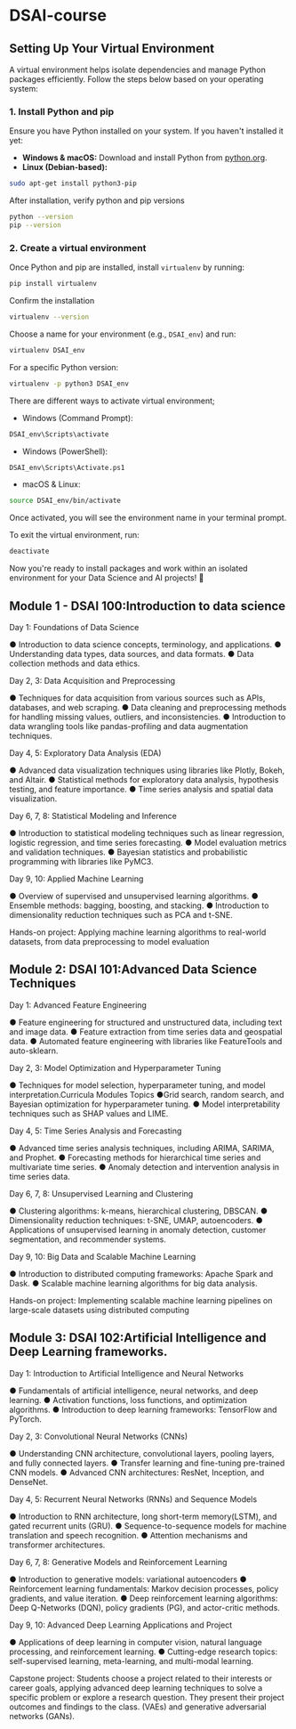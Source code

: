 # DSAI-course
## Setting Up Your Virtual Environment  

A virtual environment helps isolate dependencies and manage Python packages efficiently. Follow the steps below based on your operating system:  

### 1. Install Python and pip  
Ensure you have Python installed on your system. If you haven't installed it yet:  

- **Windows & macOS:** Download and install Python from [python.org](https://www.python.org/downloads/).  
- **Linux (Debian-based):**  
```bash
sudo apt-get install python3-pip
```

After installation, verify python and pip versions
```bash
python --version
pip --version
```

### 2. Create a virtual environment

Once Python and pip are installed, install `virtualenv` by running:
```bash
pip install virtualenv
```

Confirm the installation 
```bash
virtualenv --version
```

Choose a name for your environment (e.g., `DSAI_env`) and run:
```bash
virtualenv DSAI_env
```

For a specific Python version:
```bash
virtualenv -p python3 DSAI_env
```

There are different ways to activate virtual environment;

- Windows (Command Prompt):
```bash
DSAI_env\Scripts\activate
```

- Windows (PowerShell):
```bash
DSAI_env\Scripts\Activate.ps1
```

- macOS & Linux:
```bash
source DSAI_env/bin/activate
```

Once activated, you will see the environment name in your terminal prompt.

To exit the virtual environment, run:
```bash
deactivate
```

Now you're ready to install packages and work within an isolated environment for your Data Science and AI projects! 🚀

## Module 1 - DSAI 100:Introduction to data science
Day 1: Foundations of Data Science

● Introduction to data science concepts, terminology, and applications.
● Understanding data types, data sources, and data formats.
● Data collection methods and data ethics.

Day 2, 3: Data Acquisition and Preprocessing

● Techniques for data acquisition from various sources such as APIs, databases, and web scraping.
● Data cleaning and preprocessing methods for handling missing values, outliers, and inconsistencies.
● Introduction to data wrangling tools like pandas-profiling and data augmentation techniques.

Day 4, 5: Exploratory Data Analysis (EDA)

● Advanced data visualization techniques using libraries like Plotly, Bokeh, and Altair.
● Statistical methods for exploratory data analysis, hypothesis testing, and feature importance.
● Time series analysis and spatial data visualization.

Day 6, 7, 8: Statistical Modeling and Inference

● Introduction to statistical modeling techniques such as linear regression, logistic regression, and time series forecasting.
● Model evaluation metrics and validation techniques.
● Bayesian statistics and probabilistic programming with libraries like PyMC3.

Day 9, 10: Applied Machine Learning

● Overview of supervised and unsupervised learning algorithms.
● Ensemble methods: bagging, boosting, and stacking.
● Introduction to dimensionality reduction techniques such as PCA and t-SNE.

Hands-on project: Applying machine learning algorithms to real-world datasets, from data preprocessing to model evaluation

## Module 2: DSAI 101:Advanced Data Science Techniques

Day 1: Advanced Feature Engineering

● Feature engineering for structured and unstructured data, including text and image data.
● Feature extraction from time series data and geospatial data.
● Automated feature engineering with libraries like FeatureTools and auto-sklearn.

Day 2, 3: Model Optimization and Hyperparameter Tuning

● Techniques for model selection, hyperparameter tuning, and model interpretation.Curricula Modules Topics
●Grid search, random search, and Bayesian optimization for hyperparameter tuning.
● Model interpretability techniques such as SHAP values and LIME.

Day 4, 5: Time Series Analysis and Forecasting

● Advanced time series analysis techniques, including ARIMA, SARIMA, and Prophet.
● Forecasting methods for hierarchical time series and multivariate time series.
● Anomaly detection and intervention analysis in time series data.

Day 6, 7, 8: Unsupervised Learning and Clustering

● Clustering algorithms: k-means, hierarchical clustering, DBSCAN.
● Dimensionality reduction techniques: t-SNE, UMAP, autoencoders.
● Applications of unsupervised learning in anomaly detection, customer segmentation, and recommender systems.

Day 9, 10: Big Data and Scalable Machine Learning

● Introduction to distributed computing frameworks: Apache Spark and Dask.
● Scalable machine learning algorithms for big data analysis.

Hands-on project: Implementing scalable machine learning pipelines on large-scale datasets using distributed computing

## Module 3: DSAI 102:Artificial Intelligence and Deep Learning frameworks.

Day 1: Introduction to Artificial Intelligence and Neural Networks

● Fundamentals of artificial intelligence, neural networks, and deep learning.
● Activation functions, loss functions, and optimization algorithms.
● Introduction to deep learning frameworks: TensorFlow and PyTorch.

Day 2, 3: Convolutional Neural Networks (CNNs)

● Understanding CNN architecture, convolutional layers, pooling layers, and fully connected layers.
● Transfer learning and fine-tuning pre-trained CNN models.
● Advanced CNN architectures: ResNet, Inception, and DenseNet.

Day 4, 5: Recurrent Neural Networks (RNNs) and Sequence Models

● Introduction to RNN architecture, long short-term memory(LSTM), and gated recurrent units (GRU).
● Sequence-to-sequence models for machine translation and speech recognition.
● Attention mechanisms and transformer architectures.

Day 6, 7, 8: Generative Models and Reinforcement Learning

● Introduction to generative models: variational autoencoders
● Reinforcement learning fundamentals: Markov decision processes, policy gradients, and value iteration.
● Deep reinforcement learning algorithms: Deep Q-Networks (DQN), policy gradients (PG), and actor-critic methods.

Day 9, 10: Advanced Deep Learning Applications and Project

● Applications of deep learning in computer vision, natural language processing, and reinforcement learning.
● Cutting-edge research topics: self-supervised learning, meta-learning, and multi-modal learning.

Capstone project: Students choose a project related to their interests or career goals, applying advanced deep learning techniques to solve a specific problem or explore a research question. They present their project outcomes and findings to the class.
(VAEs) and generative adversarial networks (GANs).
